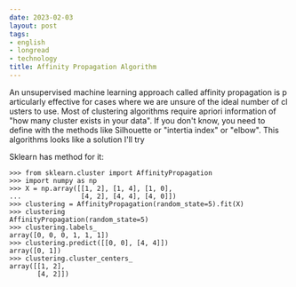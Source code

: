 ```yaml
---
date: 2023-02-03
layout: post
tags:
- english
- longread
- technology
title: Affinity Propagation Algorithm
---
```


An unsupervised machine learning approach called affinity propagation is particularly effective for cases where we are unsure of the ideal number of clusters to use. Most of clustering algorithms require apriori information of "how many cluster exists in your data". If you don't know, you need to define with the methods like Silhouette or "intertia index" or "elbow". This algorithms looks like a solution I'll try

Sklearn has method for it:

```
>>> from sklearn.cluster import AffinityPropagation
>>> import numpy as np
>>> X = np.array([[1, 2], [1, 4], [1, 0],
...               [4, 2], [4, 4], [4, 0]])
>>> clustering = AffinityPropagation(random_state=5).fit(X)
>>> clustering
AffinityPropagation(random_state=5)
>>> clustering.labels_
array([0, 0, 0, 1, 1, 1])
>>> clustering.predict([[0, 0], [4, 4]])
array([0, 1])
>>> clustering.cluster_centers_
array([[1, 2],
       [4, 2]])
```
